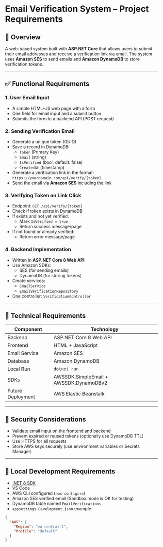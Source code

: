 # Email Verification System – Project Requirements

## 🧠 Overview
A web-based system built with **ASP.NET Core** that allows users to submit their email addresses and receive a verification link via email. The system uses **Amazon SES** to send emails and **Amazon DynamoDB** to store verification tokens.

---

## ✅ Functional Requirements

### 1. User Email Input
- A simple HTML+JS web page with a form
- One field for email input and a submit button
- Submits the form to a backend API (POST request)

### 2. Sending Verification Email
- Generate a unique token (GUID)
- Save a record in DynamoDB:
  - `Token` (Primary Key)
  - `Email` (string)
  - `IsVerified` (bool, default: false)
  - `CreatedAt` (timestamp)
- Generate a verification link in the format:  
  `https://yourdomain.com/api/verify/{token}`
- Send the email via **Amazon SES** including the link

### 3. Verifying Token on Link Click
- Endpoint: `GET /api/verify/{token}`
- Check if token exists in DynamoDB
- If exists and not yet verified:
  - Mark `IsVerified = true`
  - Return success message/page
- If not found or already verified:
  - Return error message/page

### 4. Backend Implementation
- Written in **ASP.NET Core 8 Web API**
- Use Amazon SDKs:
  - SES (for sending emails)
  - DynamoDB (for storing tokens)
- Create services:
  - `EmailService`
  - `EmailVerificationRepository`
- One controller: `VerificationController`

---

## 🧪 Technical Requirements

| Component         | Technology                  |
|------------------|-----------------------------|
| Backend           | ASP.NET Core 8 Web API       |
| Frontend          | HTML + JavaScript  |
| Email Service     | Amazon SES                  |
| Database          | Amazon DynamoDB             |
| Local Run         | `dotnet run`                |
| SDKs              | AWSSDK.SimpleEmail + AWSSDK.DynamoDBv2 |
| Future Deployment | AWS Elastic Beanstalk       |

---

## 🔐 Security Considerations

- Validate email input on the frontend and backend
- Prevent expired or reused tokens (optionally use DynamoDB TTL)
- Use HTTPS for all requests
- Store AWS keys securely (use environment variables or Secrets Manager)

---

## 🧰 Local Development Requirements

- [.NET 8 SDK](https://dotnet.microsoft.com/en-us/download/dotnet/8.0)
- VS Code
- AWS CLI configured (`aws configure`)
- Amazon SES verified email (Sandbox mode is OK for testing)
- DynamoDB table named `EmailVerifications`
- `appsettings.Development.json` example:
```json
{
  "AWS": {
    "Region": "eu-central-1",
    "Profile": "default"
  }
}

